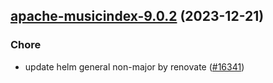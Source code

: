 

## [apache-musicindex-9.0.2](https://github.com/truecharts/charts/compare/apache-musicindex-9.0.1...apache-musicindex-9.0.2) (2023-12-21)

### Chore

- update helm general non-major by renovate ([#16341](https://github.com/truecharts/charts/issues/16341))
  
  